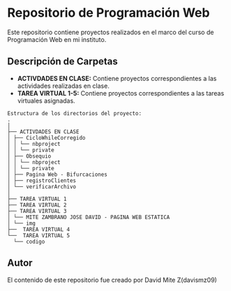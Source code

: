 # Repositorio de Programación Web

Este repositorio contiene proyectos realizados en el marco del curso de Programación Web en mi instituto.

## Descripción de Carpetas

- **ACTIVDADES EN CLASE:** Contiene proyectos correspondientes a las actividades realizadas en clase.
- **TAREA VIRTUAL 1-5:** Contiene proyectos correspondientes a las tareas virtuales asignadas.

```
Estructura de los directorios del proyecto:
.
│
├── ACTIVDADES EN CLASE
│ ├── CicloWhileCorregido
│ │ └── nbproject
│ │ └── private
│ ├── Obsequio
│ │ └── nbproject
│ │ └── private
│ ├── Pagina Web - Bifurcaciones
│ ├── registroClientes
│ └── verificarArchivo
│
├── TAREA VIRTUAL 1
├── TAREA VIRTUAL 2
├── TAREA VIRTUAL 3
│ └── MITE ZAMBRANO JOSE DAVID - PAGINA WEB ESTATICA
│ └── img
├──  TAREA VIRTUAL 4
└──  TAREA VIRTUAL 5
  └── codigo

```

## Autor

El contenido de este repositorio fue creado por David Mite Z(davismz09)
